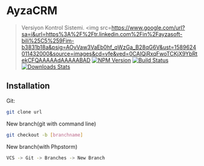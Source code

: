 # AyzaCRM
> Versiyon Kontrol Sistemi.
<img src=https://www.google.com/url?sa=i&url=https%3A%2F%2Ftr.linkedin.com%2Fin%2Fayzasoft-bili%25C5%259Fim-b3831b18a&psig=AOvVaw3VaEb0hf_qWzGa_B28qG6V&ust=1589624011432000&source=images&cd=vfe&ved=0CAIQjRxqFwoTCKjX9YbRtekCFQAAAAAdAAAAABAD
[![NPM Version][npm-image]][npm-url]
[![Build Status][travis-image]][travis-url]
[![Downloads Stats][npm-downloads]][npm-url]



## Installation

Git:

```sh
git clone url
```
New branch(git with command line)
```sh
git checkout -b [branchname] 
```
New branch(with Phpstorm)
```sh
VCS -> Git -> Branches -> New Branch 
```





[npm-image]: https://img.shields.io/npm/v/datadog-metrics.svg?style=flat-square
[npm-url]: https://npmjs.org/package/datadog-metrics
[npm-downloads]: https://img.shields.io/npm/dm/datadog-metrics.svg?style=flat-square
[travis-image]: https://img.shields.io/travis/dbader/node-datadog-metrics/master.svg?style=flat-square
[travis-url]: https://travis-ci.org/dbader/node-datadog-metrics
[wiki]: https://github.com/yourname/yourproject/wiki
